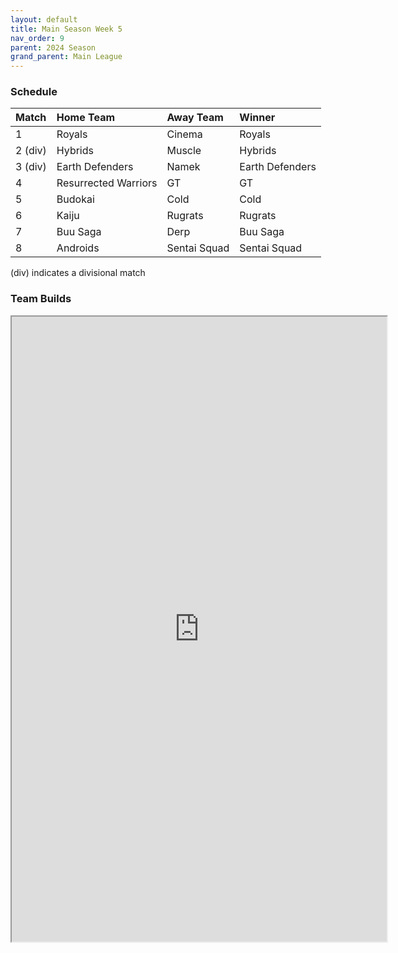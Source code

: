 ```yaml
---
layout: default
title: Main Season Week 5
nav_order: 9
parent: 2024 Season
grand_parent: Main League
---
```

### Schedule

| Match   | Home Team       | Away Team            | Winner              |
|:--------|:----------------|:---------------------|:--------------------|
| 1       | Royals          | Cinema               | Royals              |
| 2 (div) | Hybrids         | Muscle               | Hybrids             |
| 3 (div) | Earth Defenders | Namek                | Earth Defenders     |
| 4       | Resurrected Warriors | GT              | GT                  |
| 5       | Budokai         | Cold                 | Cold                |
| 6       | Kaiju           | Rugrats              | Rugrats             |
| 7       | Buu Saga        | Derp                 | Buu Saga            |
| 8       | Androids        | Sentai Squad         | Sentai Squad        |


(div) indicates a divisional match

### Team Builds 

<iframe width=600 height=1000 scrolling="yes" src="https://docs.google.com/document/d/e/2PACX-1vQG5DPs8cXvp-O_HL4r5cktuMhdjUfOgiFRdg7cs0oyvntvQ-gp7cN--pRhCA6d1H_HQxh2PozwtNtA/pub?embedded=true"></iframe>
	 	 	 		 	 	